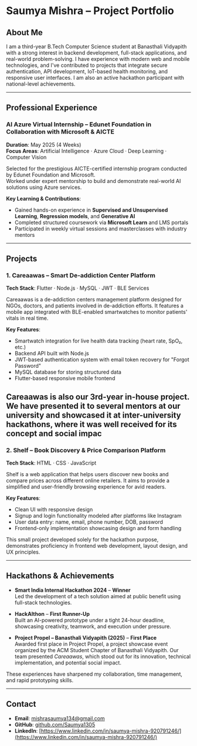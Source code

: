 # Saumya Mishra – Project Portfolio

## About Me

I am a third-year B.Tech Computer Science student at Banasthali Vidyapith with a strong interest in backend development, full-stack applications, and real-world problem-solving. I have experience with modern web and mobile technologies, and I've contributed to projects that integrate secure authentication, API development, IoT-based health monitoring, and responsive user interfaces. I am also an active hackathon participant with national-level achievements.

---

## Professional Experience

### AI Azure Virtual Internship – Edunet Foundation in Collaboration with Microsoft & AICTE  
**Duration**: May 2025 (4 Weeks)  
**Focus Areas**: Artificial Intelligence · Azure Cloud · Deep Learning · Computer Vision  

Selected for the prestigious AICTE-certified internship program conducted by Edunet Foundation and Microsoft.  
Worked under expert mentorship to build and demonstrate real-world AI solutions using Azure services.

**Key Learning & Contributions**:
- Gained hands-on experience in **Supervised and Unsupervised Learning**, **Regression models**, and **Generative AI**
- Completed structured coursework via **Microsoft Learn** and LMS portals
- Participated in weekly virtual sessions and masterclasses with industry mentors

---

## Projects

### 1. Careaawas – Smart De-addiction Center Platform  
**Tech Stack**: Flutter · Node.js · MySQL · JWT · BLE Services  

Careaawas is a de-addiction centers management platform designed for NGOs, doctors, and patients involved in de-addiction efforts. It features a mobile app integrated with BLE-enabled smartwatches to monitor patients' vitals in real time.

**Key Features**:
- Smartwatch integration for live health data tracking (heart rate, SpO₂, etc.)
- Backend API built with Node.js
- JWT-based authentication system with email token recovery for "Forgot Password"
- MySQL database for storing structured data
- Flutter-based responsive mobile frontend

Careaawas is also our 3rd-year in-house project. We have presented it to several mentors at our university and showcased it at inter-university hackathons, where it was well received for its concept and social impac
---

### 2. Shelf – Book Discovery & Price Comparison Platform  
**Tech Stack**: HTML · CSS · JavaScript  

Shelf is a web application that helps users discover new books and compare prices across different online retailers. It aims to provide a simplified and user-friendly browsing experience for avid readers.

**Key Features**:
- Clean UI with responsive design
- Signup and login functionality modeled after platforms like Instagram
- User data entry: name, email, phone number, DOB, password
- Frontend-only implementation showcasing design and form handling

This small project developed solely for the hackathon purpose, demonstrates proficiency in frontend web development, layout design, and UX principles.

---

## Hackathons & Achievements

- **Smart India Internal Hackathon 2024** – **Winner**  
  Led the development of a tech solution aimed at public benefit using full-stack technologies.

- **HackAIthon** – **First Runner-Up**  
  Built an AI-powered prototype under a tight 24-hour deadline, showcasing creativity, teamwork, and execution under pressure.

- **Project Propel – Banasthali Vidyapith (2025)** – **First Place**  
  Awarded first place in Project Propel, a project showcase event organized by the ACM Student Chapter of Banasthali 
  Vidyapith. Our team presented *Careaawas*, which stood out for its innovation, technical implementation, and potential 
  social impact.


These experiences have sharpened my collaboration, time management, and rapid prototyping skills.

---

## Contact

- **Email**: mishrasaumya134@gmail.com  
- **GitHub**: [github.com/Saumya1305](https://github.com/Saumya1305)  
- **LinkedIn**: [https://www.linkedin.com/in/saumya-mishra-920791246/](https://www.linkedin.com/in/saumya-mishra-920791246/)

